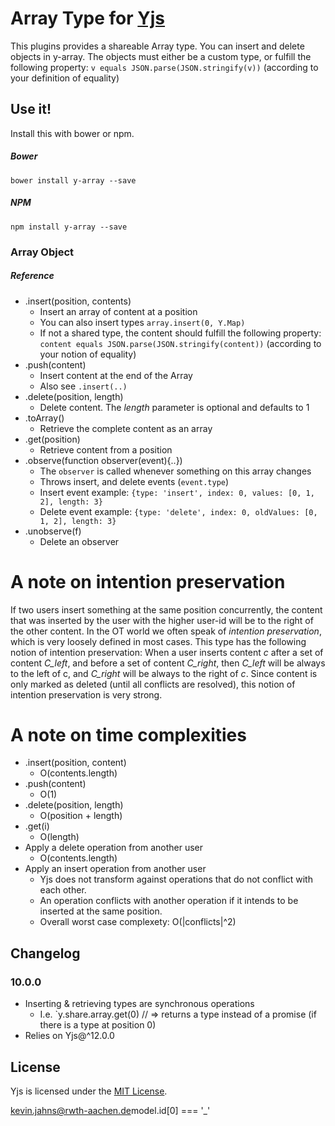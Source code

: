 # Array Type for [Yjs](https://github.com/y-js/yjs)

This plugins provides a shareable Array type. You can insert and delete objects in y-array. The objects must either be a custom type,
or fulfill the following property: `v equals JSON.parse(JSON.stringify(v))` (according to your definition of equality) 

## Use it!
Install this with bower or npm.

##### Bower
```
bower install y-array --save
```

##### NPM
```
npm install y-array --save
```

### Array Object

##### Reference

* .insert(position, contents)
  * Insert an array of content at a position
  * You can also insert types `array.insert(0, Y.Map)`
  * If not a shared type, the content should fulfill the following property: `content equals JSON.parse(JSON.stringify(content))` (according to your notion of equality)
* .push(content)
  * Insert content at the end of the Array
  * Also see `.insert(..)`
* .delete(position, length)
  * Delete content. The *length* parameter is optional and defaults to 1
* .toArray()
  * Retrieve the complete content as an array
* .get(position)
  * Retrieve content from a position
* .observe(function observer(event){..})
  * The `observer` is called whenever something on this array changes
  * Throws insert, and delete events (`event.type`)
  * Insert event example: `{type: 'insert', index: 0, values: [0, 1, 2], length: 3}`
  * Delete event example: `{type: 'delete', index: 0, oldValues: [0, 1, 2], length: 3}`
* .unobserve(f)
  * Delete an observer


# A note on intention preservation
If two users insert something at the same position concurrently, the content that was inserted by the user with the higher user-id will be to the right of the other content. In the OT world we often speak of *intention preservation*, which is very loosely defined in most cases. This type has the following notion of intention preservation: When a user inserts content *c* after a set of content *C_left*, and before a set of content *C_right*, then *C_left* will be always to the left of c, and *C_right* will be always to the right of *c*. Since content is only marked as deleted (until all conflicts are resolved), this notion of intention preservation is very strong.

# A note on time complexities
* .insert(position, content)
  * O(contents.length)
* .push(content)
  * O(1)
* .delete(position, length)
  * O(position + length)
* .get(i)
  * O(length)
* Apply a delete operation from another user
  * O(contents.length)
* Apply an insert operation from another user
  * Yjs does not transform against operations that do not conflict with each other.
  * An operation conflicts with another operation if it intends to be inserted at the same position.
  * Overall worst case complexety: O(|conflicts|^2)

## Changelog

### 10.0.0
* Inserting & retrieving types are synchronous operations
  * I.e. `y.share.array.get(0) // => returns a type instead of a promise (if there is a type at position 0)
* Relies on Yjs@^12.0.0

## License
Yjs is licensed under the [MIT License](./LICENSE).

<kevin.jahns@rwth-aachen.de>model.id[0] === '_'